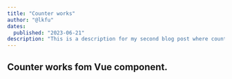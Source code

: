 ```yaml
---
title: "Counter works"
author: "@lkfu"
dates:
  published: "2023-06-21"
description: "This is a description for my second blog post where counter works"
---
```


## Counter works fom Vue component.

<Counter></Counter>
